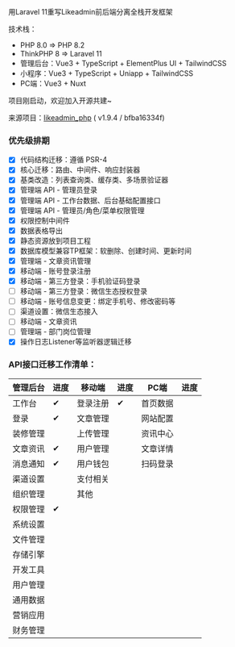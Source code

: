 用Laravel 11重写Likeadmin前后端分离全栈开发框架

技术栈：
- PHP 8.0 => PHP 8.2
- ThinkPHP 8 => Laravel 11
- 管理后台：Vue3 + TypeScript + ElementPlus UI + TailwindCSS
- 小程序：Vue3 + TypeScript + Uniapp + TailwindCSS
- PC端：Vue3 + Nuxt

项目刚启动，欢迎加入开源共建~

来源项目：[likeadmin_php](https://github.com/likeadmin-likeshop/likeadmin_php) ( v1.9.4 / bfba16334f)

### 优先级排期

- [x] 代码结构迁移：遵循 PSR-4
- [x] 核心迁移：路由、中间件、响应封装器
- [x] 基类改造：列表查询类、缓存类、多场景验证器
- [x] 管理端 API - 管理员登录
- [x] 管理端 API - 工作台数据、后台基础配置接口
- [x] 管理端 API - 管理员/角色/菜单权限管理
- [x] 权限控制中间件
- [x] 数据表格导出
- [x] 静态资源放到项目工程
- [x] 数据库模型兼容TP框架：软删除、创建时间、更新时间
- [x] 管理端 - 文章资讯管理
- [x] 移动端 - 账号登录注册
- [x] 移动端 - 第三方登录：手机验证码登录
- [ ] 移动端 - 第三方登录：微信生态授权登录
- [ ] 移动端 - 账号信息变更：绑定手机号、修改密码等
- [ ] 渠道设置：微信生态接入
- [ ] 移动端 - 文章资讯
- [ ] 管理端 - 部门岗位管理
- [x] 操作日志Listener等监听器逻辑迁移

### API接口迁移工作清单：

| **管理后台**   | 进度 | **移动端**     | 进度 | **PC端**       | 进度 |
|----------------|----|----------------|------|----------------|------|
| 工作台 | ✔ | 登录注册 | ✔ | 首页数据 |      |
| 登录 | ✔ | 文章管理 |      | 网站配置 |      |
| 装修管理 |    | 上传管理 |      | 资讯中心 |      |
| 文章资讯 | ✔ | 用户管理 |      | 文章详情 |      |
| 消息通知 | ✔ | 用户钱包 |      | 扫码登录 |      |
| 渠道设置 |    | 支付相关 |      |                |      |
| 组织管理 |    | 其他 |      |                |      |
| 权限管理 | ✔ |                |      |                |      |
| 系统设置 |    |                |      |                |      |
| 文件管理 |    |                |      |                |      |
| 存储引擎 |    |                |      |                |      |
| 开发工具 |    |                |      |                |      |
| 用户管理 |    |                |      |                |      |
| 通用数据 |    |                |      |                |      |
| 营销应用 |    |                |      |                |      |
| 财务管理 |    |                |      |                |      |
